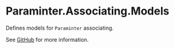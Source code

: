 # Paraminter.Associating.Models

Defines models for `Paraminter` associating.

See [GitHub](https://github.com/Paraminter/Paraminter) for more information.